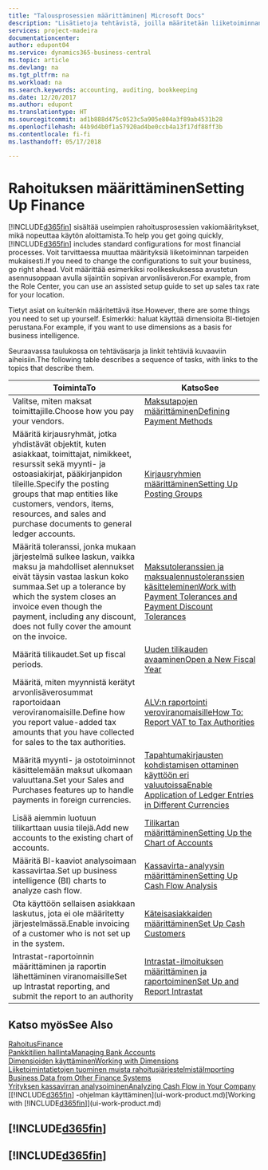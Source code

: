 ```yaml
---
title: "Talousprosessien määrittäminen| Microsoft Docs"
description: "Lisätietoja tehtävistä, joilla määritetään liiketoiminnan taloushallinto laskentatoimen, tilintarkastuksen tai kirjanpidon tarpeita varten."
services: project-madeira
documentationcenter: 
author: edupont04
ms.service: dynamics365-business-central
ms.topic: article
ms.devlang: na
ms.tgt_pltfrm: na
ms.workload: na
ms.search.keywords: accounting, auditing, bookkeeping
ms.date: 12/20/2017
ms.author: edupont
ms.translationtype: HT
ms.sourcegitcommit: ad1b888d475c0523c5a905e804a3f89ab4531b28
ms.openlocfilehash: 44b9d4b0f1a57920ad4be0ccb4a13f17df88ff3b
ms.contentlocale: fi-fi
ms.lasthandoff: 05/17/2018

---
```

# <a name="setting-up-finance"></a><span data-ttu-id="0e7b5-103">Rahoituksen määrittäminen</span><span class="sxs-lookup"><span data-stu-id="0e7b5-103">Setting Up Finance</span></span>
<span data-ttu-id="0e7b5-104">[!INCLUDE[d365fin](includes/d365fin_md.md)] sisältää useimpien rahoitusprosessien vakiomääritykset, mikä nopeuttaa käytön aloittamista.</span><span class="sxs-lookup"><span data-stu-id="0e7b5-104">To help you get going quickly, [!INCLUDE[d365fin](includes/d365fin_md.md)] includes standard configurations for most financial processes.</span></span> <span data-ttu-id="0e7b5-105">Voit tarvittaessa muuttaa määrityksiä liiketoiminnan tarpeiden mukaisesti.</span><span class="sxs-lookup"><span data-stu-id="0e7b5-105">If you need to change the configurations to suit your business, go right ahead.</span></span> <span data-ttu-id="0e7b5-106">Voit määrittää esimerkiksi roolikeskuksessa avustetun asennusoppaan avulla sijaintiin sopivan arvonlisäveron.</span><span class="sxs-lookup"><span data-stu-id="0e7b5-106">For example, from the Role Center, you can use an assisted setup guide to set up sales tax rate for your location.</span></span>  

<span data-ttu-id="0e7b5-107">Tietyt asiat on kuitenkin määritettävä itse.</span><span class="sxs-lookup"><span data-stu-id="0e7b5-107">However, there are some things you need to set up yourself.</span></span> <span data-ttu-id="0e7b5-108">Esimerkki: haluat käyttää dimensioita BI-tietojen perustana.</span><span class="sxs-lookup"><span data-stu-id="0e7b5-108">For example, if you want to use dimensions as a basis for business intelligence.</span></span>  

<span data-ttu-id="0e7b5-109">Seuraavassa taulukossa on tehtäväsarja ja linkit tehtäviä kuvaaviin aiheisiin.</span><span class="sxs-lookup"><span data-stu-id="0e7b5-109">The following table describes a sequence of tasks, with links to the topics that describe them.</span></span>

| <span data-ttu-id="0e7b5-110">Toiminta</span><span class="sxs-lookup"><span data-stu-id="0e7b5-110">To</span></span> | <span data-ttu-id="0e7b5-111">Katso</span><span class="sxs-lookup"><span data-stu-id="0e7b5-111">See</span></span> |
| --- | --- |
| <span data-ttu-id="0e7b5-112">Valitse, miten maksat toimittajille.</span><span class="sxs-lookup"><span data-stu-id="0e7b5-112">Choose how you pay your vendors.</span></span> |[<span data-ttu-id="0e7b5-113">Maksutapojen määrittäminen</span><span class="sxs-lookup"><span data-stu-id="0e7b5-113">Defining Payment Methods</span></span>](finance-payment-methods.md) |
| <span data-ttu-id="0e7b5-114">Määritä kirjausryhmät, jotka yhdistävät objektit, kuten asiakkaat, toimittajat, nimikkeet, resurssit sekä myynti- ja ostoasiakirjat, pääkirjanpidon tileille.</span><span class="sxs-lookup"><span data-stu-id="0e7b5-114">Specify the posting groups that map entities like customers, vendors, items, resources, and sales and purchase documents to general ledger accounts.</span></span> |[<span data-ttu-id="0e7b5-115">Kirjausryhmien määrittäminen</span><span class="sxs-lookup"><span data-stu-id="0e7b5-115">Setting Up Posting Groups</span></span>](finance-posting-groups.md)|
|<span data-ttu-id="0e7b5-116">Määritä toleranssi, jonka mukaan järjestelmä sulkee laskun, vaikka maksu ja mahdolliset alennukset eivät täysin vastaa laskun koko summaa.</span><span class="sxs-lookup"><span data-stu-id="0e7b5-116">Set up a tolerance by which the system closes an invoice even though the payment, including any discount, does not fully cover the amount on the invoice.</span></span>|[<span data-ttu-id="0e7b5-117">Maksutoleranssien ja maksualennustoleranssien käsitteleminen</span><span class="sxs-lookup"><span data-stu-id="0e7b5-117">Work with Payment Tolerances and Payment Discount Tolerances</span></span>](finance-payment-tolerance-and-payment-discount-tolerance.md)|
| <span data-ttu-id="0e7b5-118">Määritä tilikaudet.</span><span class="sxs-lookup"><span data-stu-id="0e7b5-118">Set up fiscal periods.</span></span> |[<span data-ttu-id="0e7b5-119">Uuden tilikauden avaaminen</span><span class="sxs-lookup"><span data-stu-id="0e7b5-119">Open a New Fiscal Year</span></span>](finance-how-open-new-fiscal-year.md) |
| <span data-ttu-id="0e7b5-120">Määritä, miten myynnistä kerätyt arvonlisäverosummat raportoidaan veroviranomaisille.</span><span class="sxs-lookup"><span data-stu-id="0e7b5-120">Define how you report value-added tax amounts that you have collected for sales to the tax authorities.</span></span> |[<span data-ttu-id="0e7b5-121">ALV:n raportointi veroviranomaisille</span><span class="sxs-lookup"><span data-stu-id="0e7b5-121">How To: Report VAT to Tax Authorities</span></span>](finance-how-report-vat.md)|
| <span data-ttu-id="0e7b5-122">Määritä myynti- ja ostotoiminnot käsittelemään maksut ulkomaan valuuttana.</span><span class="sxs-lookup"><span data-stu-id="0e7b5-122">Set your Sales and Purchases features up to handle payments in foreign currencies.</span></span>|[<span data-ttu-id="0e7b5-123">Tapahtumakirjausten kohdistamisen ottaminen käyttöön eri valuutoissa</span><span class="sxs-lookup"><span data-stu-id="0e7b5-123">Enable Application of Ledger Entries in Different Currencies</span></span>](finance-how-enable-application-ledger-entries-different-currencies.md)
| <span data-ttu-id="0e7b5-124">Lisää aiemmin luotuun tilikarttaan uusia tilejä.</span><span class="sxs-lookup"><span data-stu-id="0e7b5-124">Add new accounts to the existing chart of accounts.</span></span> |[<span data-ttu-id="0e7b5-125">Tilikartan määrittäminen</span><span class="sxs-lookup"><span data-stu-id="0e7b5-125">Setting Up the Chart of Accounts</span></span>](finance-setup-chart-accounts.md) |
| <span data-ttu-id="0e7b5-126">Määritä BI-kaaviot analysoimaan kassavirtaa.</span><span class="sxs-lookup"><span data-stu-id="0e7b5-126">Set up business intelligence (BI) charts to analyze cash flow.</span></span> |[<span data-ttu-id="0e7b5-127">Kassavirta-analyysin määrittäminen</span><span class="sxs-lookup"><span data-stu-id="0e7b5-127">Setting Up Cash Flow Analysis</span></span>](finance-setup-cash-flow-analyses.md) |
|<span data-ttu-id="0e7b5-128">Ota käyttöön sellaisen asiakkaan laskutus, jota ei ole määritetty järjestelmässä.</span><span class="sxs-lookup"><span data-stu-id="0e7b5-128">Enable invoicing of a customer who is not set up in the system.</span></span>|[<span data-ttu-id="0e7b5-129">Käteisasiakkaiden määrittäminen</span><span class="sxs-lookup"><span data-stu-id="0e7b5-129">Set Up Cash Customers</span></span>](finance-how-to-set-up-cash-customers.md)|
| <span data-ttu-id="0e7b5-130">Intrastat-raportoinnin määrittäminen ja raportin lähettäminen viranomaisille</span><span class="sxs-lookup"><span data-stu-id="0e7b5-130">Set up Intrastat reporting, and submit the report to an authority</span></span> | [<span data-ttu-id="0e7b5-131">Intrastat-ilmoituksen määrittäminen ja raportoiminen</span><span class="sxs-lookup"><span data-stu-id="0e7b5-131">Set Up and Report Intrastat</span></span>](finance-how-setup-report-intrastat.md)|

## <a name="see-also"></a><span data-ttu-id="0e7b5-132">Katso myös</span><span class="sxs-lookup"><span data-stu-id="0e7b5-132">See Also</span></span>
[<span data-ttu-id="0e7b5-133">Rahoitus</span><span class="sxs-lookup"><span data-stu-id="0e7b5-133">Finance</span></span>](finance.md)  
[<span data-ttu-id="0e7b5-134">Pankkitilien hallinta</span><span class="sxs-lookup"><span data-stu-id="0e7b5-134">Managing Bank Accounts</span></span>](bank-manage-bank-accounts.md)  
[<span data-ttu-id="0e7b5-135">Dimensioiden käyttäminen</span><span class="sxs-lookup"><span data-stu-id="0e7b5-135">Working with Dimensions</span></span>](finance-dimensions.md)  
[<span data-ttu-id="0e7b5-136">Liiketoimintatietojen tuominen muista rahoitusjärjestelmistä</span><span class="sxs-lookup"><span data-stu-id="0e7b5-136">Importing Business Data from Other Finance Systems</span></span>](across-import-data-configuration-packages.md)  
[<span data-ttu-id="0e7b5-137">Yrityksen kassavirran analysoiminen</span><span class="sxs-lookup"><span data-stu-id="0e7b5-137">Analyzing Cash Flow in Your Company</span></span>](finance-analyze-cash-flow.md)  
<span data-ttu-id="0e7b5-138">[[!INCLUDE[d365fin](includes/d365fin_md.md)] -ohjelman käyttäminen](ui-work-product.md)</span><span class="sxs-lookup"><span data-stu-id="0e7b5-138">[Working with [!INCLUDE[d365fin](includes/d365fin_md.md)]](ui-work-product.md)</span></span>  

## [!INCLUDE[d365fin](includes/free_trial_md.md)]  
## [!INCLUDE[d365fin](includes/training_link_md.md)]

